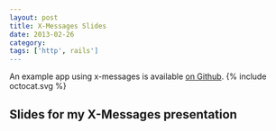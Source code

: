 ```yaml
---
layout: post
title: X-Messages Slides
date: 2013-02-26
category:
tags: ['http', rails']
---
```


<div class='callout'>
  An example app using x-messages is available <a href='http://github.com/jpsilvashy/x-messages'>on Github</a>.
  {% include octocat.svg %}
</div>

## Slides for my X-Messages presentation
